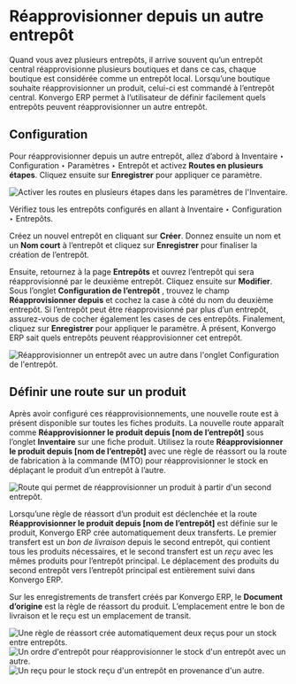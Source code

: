 # Réapprovisionner depuis un autre entrepôt

Quand vous avez plusieurs entrepôts, il arrive souvent qu’un entrepôt central
réapprovisionne plusieurs boutiques et dans ce cas, chaque boutique est
considérée comme un entrepôt local. Lorsqu’une boutique souhaite
réapprovisionner un produit, celui-ci est commandé à l’entrepôt central. Konvergo ERP
permet à l’utilisateur de définir facilement quels entrepôts peuvent
réapprovisionner un autre entrepôt.

## Configuration

Pour réapprovisionner depuis un autre entrepôt, allez d’abord à Inventaire ‣
Configuration ‣ Paramètres ‣ Entrepôt et activez **Routes en plusieurs
étapes**. Cliquez ensuite sur **Enregistrer** pour appliquer ce paramètre.

![Activer les routes en plusieurs étapes dans les paramètres de
l'Inventaire.](../../../../../_images/virtual-warehouses-settings.png)

Vérifiez tous les entrepôts configurés en allant à Inventaire ‣ Configuration
‣ Entrepôts.

Créez un nouvel entrepôt en cliquant sur **Créer**. Donnez ensuite un nom et
un **Nom court** à l’entrepôt et cliquez sur **Enregistrer** pour finaliser la
création de l’entrepôt.

Ensuite, retournez à la page **Entrepôts** et ouvrez l’entrepôt qui sera
réapprovisionné par le deuxième entrepôt. Cliquez ensuite sur **Modifier**.
Sous l’onglet **Configuration de l’entrepôt** , trouvez le champ
**Réapprovisionner depuis** et cochez la case à côté du nom du deuxième
entrepôt. Si l’entrepôt peut être réapprovisionné par plus d’un entrepôt,
assurez-vous de cocher également les cases de ces entrepôts. Finalement,
cliquez sur **Enregistrer** pour appliquer le paramètre. À présent, Konvergo ERP sait
quels entrepôts peuvent réapprovisionner cet entrepôt.

![Réapprovisionner un entrepôt avec un autre dans l'onglet Configuration de
l'entrepôt.](../../../../../_images/resupply-from-second-warehouse.png)

## Définir une route sur un produit

Après avoir configuré ces réapprovisionnements, une nouvelle route est à
présent disponible sur toutes les fiches produits. La nouvelle route apparaît
comme **Réapprovisionner le produit depuis [nom de l’entrepôt]** sous l’onglet
**Inventaire** sur une fiche produit. Utilisez la route **Réapprovisionner le
produit depuis [nom de l’entrepôt]** avec une règle de réassort ou la route de
fabrication à la commande (MTO) pour réapprovisionner le stock en déplaçant le
produit d’un entrepôt à l’autre.

![Route qui permet de réapprovisionner un produit à partir d'un second
entrepôt.](../../../../../_images/product-resupply-route-settings.png)

Lorsqu’une règle de réassort d’un produit est déclenchée et la route
**Réapprovisionner le produit depuis [nom de l’entrepôt]** est définie sur le
produit, Konvergo ERP crée automatiquement deux transferts. Le premier transfert est
un _bon de livraison_ depuis le second entrepôt, qui contient tous les
produits nécessaires, et le second transfert est un _reçu_ avec les mêmes
produits pour l’entrepôt principal. Le déplacement des produits du second
entrepôt vers l’entrepôt principal est entièrement suivi dans Konvergo ERP.

Sur les enregistrements de transfert créés par Konvergo ERP, le **Document d’origine**
est la règle de réassort du produit. L’emplacement entre le bon de livraison
et le reçu est un emplacement de transit.

![Une règle de réassort crée automatiquement deux reçus pour un stock entre
entrepôts.](../../../../../_images/resupply-receipts-from-reordering-rule.png)
![Un ordre d'entrepôt pour réapprovisionner le stock d'un entrepôt avec un
autre.](../../../../../_images/second-warehouse-delivery-order.png) ![Un reçu
pour le stock reçu d'un entrepôt en provenance d'un
autre.](../../../../../_images/second-warehouse-stock-receipt.png)

